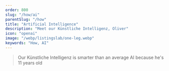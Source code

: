 ```yaml
---
order: 800
slug: "/how/ai"
parentSlug: "/how"
title: "Artificial Intelligence"
description: "Meet our Künstliche Intelligenz, Oliver"
icon: "openai"
image: "/webp/listingslab/one-leg.webp"
keywords: "How, AI"
---
```

> Our Künstliche Intelligenz is smarter than an average AI because he's 11 years old
